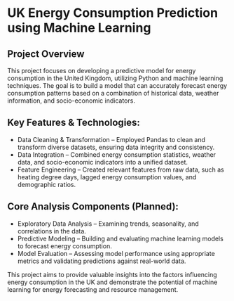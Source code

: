 # UK Energy Consumption Prediction using Machine Learning

## Project Overview

This project focuses on developing a predictive model for energy consumption in the United Kingdom, utilizing Python and machine learning techniques. The goal is to build a model that can accurately forecast energy consumption patterns based on a combination of historical data, weather information, and socio-economic indicators.

## Key Features & Technologies:

*   Data Cleaning & Transformation – Employed Pandas to clean and transform diverse datasets, ensuring data integrity and consistency.
*   Data Integration – Combined energy consumption statistics, weather data, and socio-economic indicators into a unified dataset.
*   Feature Engineering – Created relevant features from raw data, such as heating degree days, lagged energy consumption values, and demographic ratios.

## Core Analysis Components (Planned):

*   Exploratory Data Analysis – Examining trends, seasonality, and correlations in the data.
*   Predictive Modeling – Building and evaluating machine learning models to forecast energy consumption.
*   Model Evaluation – Assessing model performance using appropriate metrics and validating predictions against real-world data.

This project aims to provide valuable insights into the factors influencing energy consumption in the UK and demonstrate the potential of machine learning for energy forecasting and resource management.
